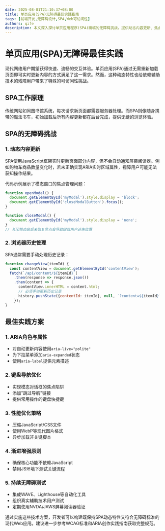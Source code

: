 ```yaml
---
date: 2025-08-01T21:10:37+08:00
title: 单页应用(SPA)无障碍最佳实践指南
tags: [前端开发,无障碍设计,SPA,Web可访问性]
authors: qife
description: 本文深入探讨单页应用程序(SPA)面临的无障碍挑战，提供动态内容更新、焦点管理、历史记录处理等关键技术解决方案，包含具体代码示例和实施建议。
---
```


# 单页应用(SPA)无障碍最佳实践

现代网络用户期望获得快速、流畅的交互体验。单页应用(SPA)通过无需重新加载页面即可实时更新内容的方式满足了这一需求。然而，这种动态特性也给依赖辅助技术的残障用户带来了特殊的可访问性挑战。

## SPA工作原理

传统网站如同图书馆系统，每次请求新页面都需要服务器处理。而SPA则像随身携带的魔法书车，初始加载后所有内容更新都在后台完成，提供无缝的浏览体验。

## SPA的无障碍挑战

### 1. 动态内容更新
SPA使用JavaScript框架实时更新页面部分内容，但不会自动通知屏幕阅读器。例如购物车商品数量变化时，若未正确实现ARIA实时区域属性，视障用户可能无法获知操作结果。

代码示例展示了模态窗口的焦点管理问题：
```javascript
function openModal() {
  document.getElementById('myModal').style.display = 'block';
  document.getElementById('closeModalButton').focus();
}

function closeModal() {
  document.getElementById('myModal').style.display = 'none';
}
// 关闭模态窗后未恢复焦点会导致键盘用户迷失位置
```

### 2. 浏览器历史管理
SPA通常需要手动处理历史记录：
```javascript
function changeView(itemId) {
  const contentView = document.getElementById('contentView');
  fetch(`/api/content/${itemId}`)
    .then(response => response.json())
    .then(content => {
      contentView.innerHTML = content.html;
      // 必须手动更新历史记录
      history.pushState({contentId: itemId}, null, `?content=${itemId}`);
    });
}
```

## 最佳实践方案

### 1. ARIA角色与属性
- 对自动更新内容使用`aria-live="polite"`
- 为下拉菜单添加`aria-expanded`状态
- 使用`aria-label`提供元素描述

### 2. 键盘导航优化
- 实现模态对话框的焦点陷阱
- 添加"跳过导航"链接
- 提供常用操作的键盘快捷键

### 3. 性能优化策略
- 压缩JavaScript/CSS文件
- 使用WebP等现代图片格式
- 异步加载非关键脚本

### 4. 渐进增强原则
- 确保核心功能不依赖JavaScript
- 禁用JS环境下测试关键流程

### 5. 持续无障碍测试
- 集成WAVE、Lighthouse等自动化工具
- 组织真实辅助技术用户测试
- 定期使用NVDA/JAWS屏幕阅读器验证

通过实施这些技术方案，开发者可以构建既保持SPA动态特性又符合无障碍标准的现代Web应用。建议进一步参考WCAG标准和ARIA创作实践指南获取完整规范。